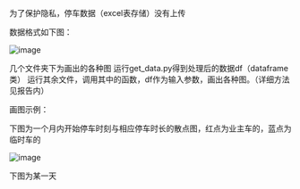 为了保护隐私，停车数据（excel表存储）没有上传

数据格式如下图：

![image](https://user-images.githubusercontent.com/69345371/120926829-05c37880-c711-11eb-97fa-2972875ea8d4.png)


几个文件夹下为画出的各种图
运行get_data.py得到处理后的数据df（dataframe类）
运行其余文件，调用其中的函数，df作为输入参数，画出各种图。（详细方法见报告内）

画图示例：

下图为一个月内开始停车时刻与相应停车时长的散点图，红点为业主车的，蓝点为临时车的

![image](https://user-images.githubusercontent.com/69345371/120926943-9dc16200-c711-11eb-9ac0-53150f91c857.png)

下图为某一天

